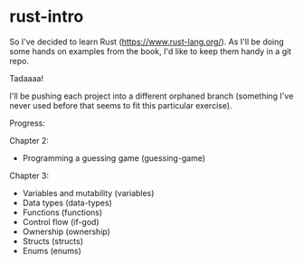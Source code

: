 # rust-intro

So I've decided to learn Rust (https://www.rust-lang.org/). As I'll be doing some hands on examples from the book, I'd like to keep them handy in a git repo.

Tadaaaa!

I'll be pushing each project into a different orphaned branch (something I've never used before that seems to fit this particular exercise).

Progress:  

Chapter 2:
- Programming a guessing game (guessing-game)

Chapter 3:
- Variables and mutability (variables)
- Data types (data-types)
- Functions (functions)
- Control flow (if-god)
- Ownership (ownership)
- Structs (structs)
- Enums (enums)